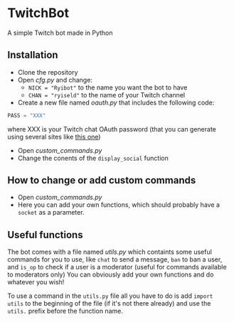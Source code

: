 # TwitchBot
A simple Twitch bot made in Python

## Installation
* Clone the repository
* Open *cfg.py* and change:
  * `NICK = "Ryibot"` to the name you want the bot to have
  * `CHAN = "ryiseld"` to the name of your Twitch channel
* Create a new file named *oauth.py* that includes the following code:
```python
PASS = "XXX"
```
where XXX is your Twitch chat OAuth password (that you can generate using several sites like [this one](http://www.twitchapps.com/tmi/))
* Open *custom_commands.py*
* Change the conents of the `display_social` function

## How to change or add custom commands
* Open *custom_commands.py*
* Here you can add your own functions, which should probably have a `socket` as a parameter.

## Useful functions
The bot comes with a file named *utils.py* which containts some useful commands for you to use, like `chat` to send a message, `ban` to ban a user, and `is_op` to check if a user is a moderator (useful for commands available to moderators only)
You can obviously add your own functions and do whatever you wish!

To use a command in the `utils.py` file all you have to do is add `import utils` to the beginning of the file (if it's not there already) and use the `utils.` prefix before the function name.